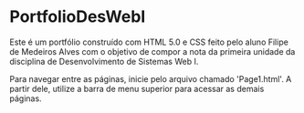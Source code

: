 ﻿# PortfolioDesWebI
Este é um portfólio construído com HTML 5.0 e CSS feito pelo aluno Filipe de Medeiros Alves com o objetivo de compor a nota da primeira unidade da disciplina de Desenvolvimento de Sistemas Web I.

Para navegar entre as páginas, inicie pelo arquivo chamado 'Page1.html'. A partir dele, utilize a barra de menu superior para acessar as demais páginas.
